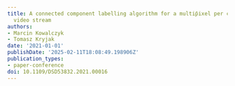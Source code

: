 ```yaml
---
title: A connected component labelling algorithm for a multip̄ixel per clock cycle
  video stream
authors:
- Marcin Kowalczyk
- Tomasz Kryjak
date: '2021-01-01'
publishDate: '2025-02-11T18:08:49.198906Z'
publication_types:
- paper-conference
doi: 10.1109/DSD53832.2021.00016
---
```

